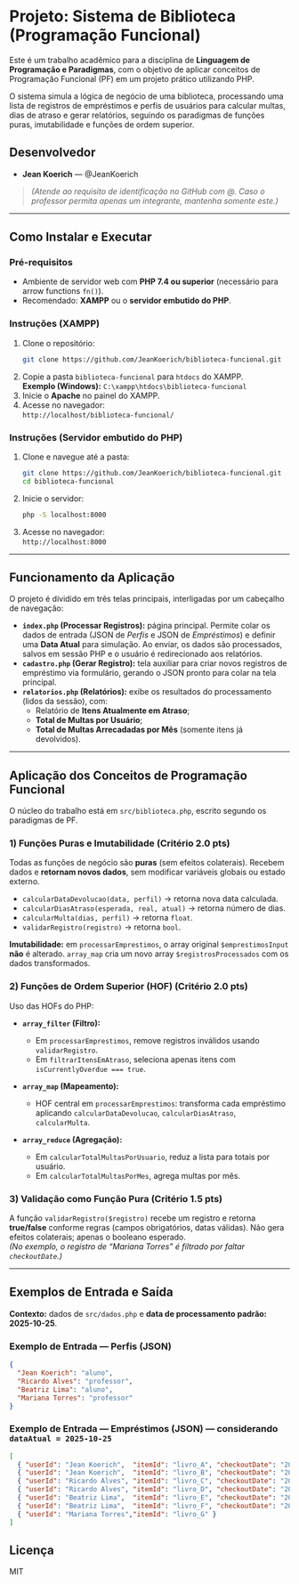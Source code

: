 # Projeto: Sistema de Biblioteca (Programação Funcional)

Este é um trabalho acadêmico para a disciplina de **Linguagem de Programação e Paradigmas**, com o objetivo de aplicar conceitos de Programação Funcional (PF) em um projeto prático utilizando PHP.

O sistema simula a lógica de negócio de uma biblioteca, processando uma lista de registros de empréstimos e perfis de usuários para calcular multas, dias de atraso e gerar relatórios, seguindo os paradigmas de funções puras, imutabilidade e funções de ordem superior.

## Desenvolvedor
- **Jean Koerich** — @JeanKoerich

> *(Atende ao requisito de identificação no GitHub com @. Caso o professor permita apenas um integrante, mantenha somente este.)*

---

## Como Instalar e Executar

### Pré-requisitos
- Ambiente de servidor web com **PHP 7.4 ou superior** (necessário para arrow functions `fn()`).
- Recomendado: **XAMPP** ou o **servidor embutido do PHP**.

### Instruções (XAMPP)
1. Clone o repositório:
   ```bash
   git clone https://github.com/JeanKoerich/biblioteca-funcional.git
   ```
2. Copie a pasta `biblioteca-funcional` para `htdocs` do XAMPP.  
   **Exemplo (Windows):** `C:\xampp\htdocs\biblioteca-funcional`
3. Inicie o **Apache** no painel do XAMPP.
4. Acesse no navegador:  
   `http://localhost/biblioteca-funcional/`

### Instruções (Servidor embutido do PHP)
1. Clone e navegue até a pasta:
   ```bash
   git clone https://github.com/JeanKoerich/biblioteca-funcional.git
   cd biblioteca-funcional
   ```
2. Inicie o servidor:
   ```bash
   php -S localhost:8000
   ```
3. Acesse no navegador:  
   `http://localhost:8000`

---

## Funcionamento da Aplicação

O projeto é dividido em três telas principais, interligadas por um cabeçalho de navegação:

- **`index.php` (Processar Registros):** página principal. Permite colar os dados de entrada (JSON de *Perfis* e JSON de *Empréstimos*) e definir uma **Data Atual** para simulação. Ao enviar, os dados são processados, salvos em sessão PHP e o usuário é redirecionado aos relatórios.
- **`cadastro.php` (Gerar Registro):** tela auxiliar para criar novos registros de empréstimo via formulário, gerando o JSON pronto para colar na tela principal.
- **`relatorios.php` (Relatórios):** exibe os resultados do processamento (lidos da sessão), com:
  - Relatório de **Itens Atualmente em Atraso**;
  - **Total de Multas por Usuário**;
  - **Total de Multas Arrecadadas por Mês** (somente itens já devolvidos).

---

## Aplicação dos Conceitos de Programação Funcional

O núcleo do trabalho está em `src/biblioteca.php`, escrito segundo os paradigmas de PF.

### 1) Funções Puras e Imutabilidade (Critério 2.0 pts)
Todas as funções de negócio são **puras** (sem efeitos colaterais). Recebem dados e **retornam novos dados**, sem modificar variáveis globais ou estado externo.

- `calcularDataDevolucao(data, perfil)` → retorna nova data calculada.  
- `calcularDiasAtraso(esperada, real, atual)` → retorna número de dias.  
- `calcularMulta(dias, perfil)` → retorna `float`.  
- `validarRegistro(registro)` → retorna `bool`.

**Imutabilidade:** em `processarEmprestimos`, o array original `$emprestimosInput` **não** é alterado. `array_map` cria um novo array `$registrosProcessados` com os dados transformados.

### 2) Funções de Ordem Superior (HOF) (Critério 2.0 pts)
Uso das HOFs do PHP:

- **`array_filter` (Filtro):**  
  - Em `processarEmprestimos`, remove registros inválidos usando `validarRegistro`.  
  - Em `filtrarItensEmAtraso`, seleciona apenas itens com `isCurrentlyOverdue === true`.

- **`array_map` (Mapeamento):**  
  - HOF central em `processarEmprestimos`: transforma cada empréstimo aplicando `calcularDataDevolucao`, `calcularDiasAtraso`, `calcularMulta`.

- **`array_reduce` (Agregação):**  
  - Em `calcularTotalMultasPorUsuario`, reduz a lista para totais por usuário.  
  - Em `calcularTotalMultasPorMes`, agrega multas por mês.

### 3) Validação como Função Pura (Critério 1.5 pts)
A função `validarRegistro($registro)` recebe um registro e retorna **true/false** conforme regras (campos obrigatórios, datas válidas). Não gera efeitos colaterais; apenas o booleano esperado.  
*(No exemplo, o registro de “Mariana Torres” é filtrado por faltar `checkoutDate`.)*

---

## Exemplos de Entrada e Saída

**Contexto:** dados de `src/dados.php` e **data de processamento padrão: 2025-10-25**.

### Exemplo de Entrada — Perfis (JSON)
```json
{
  "Jean Koerich": "aluno",
  "Ricardo Alves": "professor",
  "Beatriz Lima": "aluno",
  "Mariana Torres": "professor"
}
```

### Exemplo de Entrada — Empréstimos (JSON) — considerando `dataAtual = 2025-10-25`
```json
[
  { "userId": "Jean Koerich",  "itemId": "livro_A", "checkoutDate": "2025-10-01", "returnDate": "2025-10-10" },
  { "userId": "Jean Koerich",  "itemId": "livro_B", "checkoutDate": "2025-10-01", "returnDate": "2025-10-13" },
  { "userId": "Ricardo Alves", "itemId": "livro_C", "checkoutDate": "2025-09-01", "returnDate": "2025-10-03" },
  { "userId": "Ricardo Alves", "itemId": "livro_D", "checkoutDate": "2025-09-01", "returnDate": "2025-10-08" },
  { "userId": "Beatriz Lima",  "itemId": "livro_E", "checkoutDate": "2025-10-20", "returnDate": null },
  { "userId": "Beatriz Lima",  "itemId": "livro_F", "checkoutDate": "2025-10-11", "returnDate": null },
  { "userId": "Mariana Torres","itemId": "livro_G" }
]
```
## Licença
MIT
